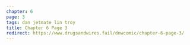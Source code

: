 ```yaml
---
chapter: 6
page: 3
tags: dan jetmate lin troy
title: Chapter 6 Page 3
redirect: https://www.drugsandwires.fail/dnwcomic/chapter-6-page-3/
---
```

